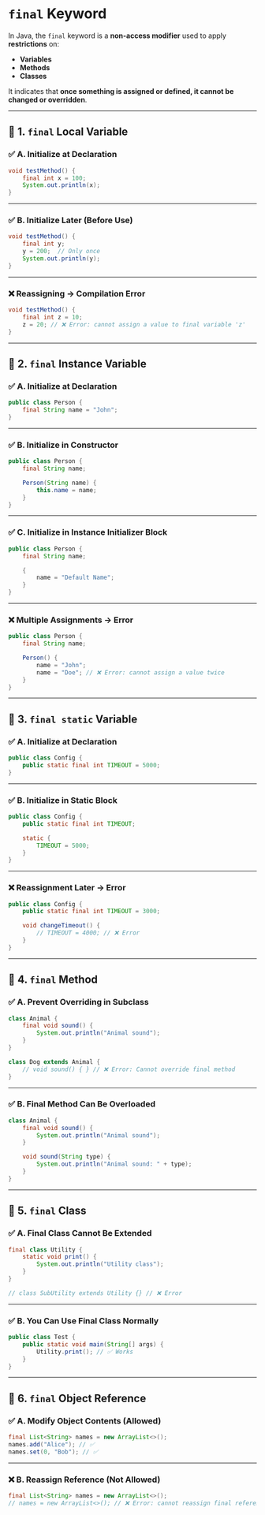  # `final` Keyword 


In Java, the `final` keyword is a **non-access modifier** used to apply **restrictions** on:

* **Variables**
* **Methods**
* **Classes**

It indicates that **once something is assigned or defined, it cannot be changed or overridden**.

---
## 🔹 1. `final` Local Variable

### ✅ A. Initialize at Declaration

```java
void testMethod() {
    final int x = 100;
    System.out.println(x);
}
```

---

### ✅ B. Initialize Later (Before Use)

```java
void testMethod() {
    final int y;
    y = 200;  // Only once
    System.out.println(y);
}
```

---

### ❌ Reassigning → Compilation Error

```java
void testMethod() {
    final int z = 10;
    z = 20; // ❌ Error: cannot assign a value to final variable 'z'
}
```

---

## 🔹 2. `final` Instance Variable

### ✅ A. Initialize at Declaration

```java
public class Person {
    final String name = "John";
}
```

---

### ✅ B. Initialize in Constructor

```java
public class Person {
    final String name;

    Person(String name) {
        this.name = name;
    }
}
```

---

### ✅ C. Initialize in Instance Initializer Block

```java
public class Person {
    final String name;

    {
        name = "Default Name";
    }
}
```

---

### ❌ Multiple Assignments → Error

```java
public class Person {
    final String name;

    Person() {
        name = "John";
        name = "Doe"; // ❌ Error: cannot assign a value twice
    }
}
```

---

## 🔹 3. `final static` Variable

### ✅ A. Initialize at Declaration

```java
public class Config {
    public static final int TIMEOUT = 5000;
}
```

---

### ✅ B. Initialize in Static Block

```java
public class Config {
    public static final int TIMEOUT;

    static {
        TIMEOUT = 5000;
    }
}
```

---

### ❌ Reassignment Later → Error

```java
public class Config {
    public static final int TIMEOUT = 3000;

    void changeTimeout() {
        // TIMEOUT = 4000; // ❌ Error
    }
}
```

---

## 🔹 4. `final` Method

### ✅ A. Prevent Overriding in Subclass

```java
class Animal {
    final void sound() {
        System.out.println("Animal sound");
    }
}

class Dog extends Animal {
    // void sound() { } // ❌ Error: Cannot override final method
}
```

---

### ✅ B. Final Method Can Be Overloaded

```java
class Animal {
    final void sound() {
        System.out.println("Animal sound");
    }

    void sound(String type) {
        System.out.println("Animal sound: " + type);
    }
}
```

---

## 🔹 5. `final` Class

### ✅ A. Final Class Cannot Be Extended

```java
final class Utility {
    static void print() {
        System.out.println("Utility class");
    }
}

// class SubUtility extends Utility {} // ❌ Error
```

---

### ✅ B. You Can Use Final Class Normally

```java
public class Test {
    public static void main(String[] args) {
        Utility.print(); // ✅ Works
    }
}
```

---

## 🔹 6. `final` Object Reference

### ✅ A. Modify Object Contents (Allowed)

```java
final List<String> names = new ArrayList<>();
names.add("Alice"); // ✅
names.set(0, "Bob"); // ✅
```

---

### ❌ B. Reassign Reference (Not Allowed)

```java
final List<String> names = new ArrayList<>();
// names = new ArrayList<>(); // ❌ Error: cannot reassign final reference
```

